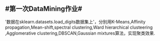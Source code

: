 
#第一次DataMining作业#
---
  '数据在sklearn.datasets.load_digits数据集上'，分别用K-Means,Affinity propagation,Mean-shift,spectral clustering,Ward hierarchical clusteering ,Agglomerative clustering,DBSCAN,Gaussian mixtures算法，实现聚类效果.



